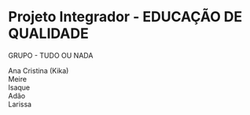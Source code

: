 # Projeto Integrador - EDUCAÇÃO DE QUALIDADE

GRUPO - TUDO OU NADA

Ana Cristina (Kika) <br>
Meire<br>
Isaque<br>
Adão<br>
Larissa<br>

